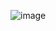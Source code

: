 ![image](https://user-images.githubusercontent.com/42132857/83948101-a51d0980-a838-11ea-8ac7-1b12d0a9a5b4.png)
